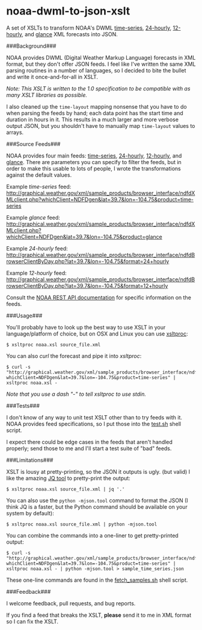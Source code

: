 noaa-dwml-to-json-xslt
======================

A set of XSLTs to transform NOAA's DWML [time-series](http://graphical.weather.gov/xml/DWMLgen/schema/latest_DWML.txt), [24-hourly](http://graphical.weather.gov/xml/DWMLgen/schema/latest_DWMLByDay24hr.txt), [12-hourly](http://graphical.weather.gov/xml/DWMLgen/schema/latest_DWMLByDay12hr.txt), and [glance](http://graphical.weather.gov/xml/DWMLgen/schema/latest_DWML_glance.txt) XML forecasts into JSON.

###Background###

NOAA provides DWML (Digital Weather Markup Language) forecasts in XML format, but they don't offer JSON feeds. I feel like I've written the same XML parsing routines in a number of languages, so I decided to bite the bullet and write it once-and-for-all in XSLT. 

*Note: This XSLT is written to the 1.0 specification to be compatible with as many XSLT libraries as possible.*

I also cleaned up the `time-layout` mapping nonsense that you have to do when parsing the feeds by hand; each data point has the start time and duration in hours in it. This results in a much larger and more verbose output JSON, but you shouldn't have to manually map `time-layout` values to arrays.

###Source Feeds###

NOAA provides four main feeds: [time-series](http://graphical.weather.gov/xml/DWMLgen/schema/latest_DWML.txt), [24-hourly](http://graphical.weather.gov/xml/DWMLgen/schema/latest_DWMLByDay24hr.txt), [12-hourly](http://graphical.weather.gov/xml/DWMLgen/schema/latest_DWMLByDay12hr.txt), and [glance](http://graphical.weather.gov/xml/DWMLgen/schema/latest_DWML_glance.txt). There are parameters you can specify to filter the feeds, but in order to make this usable to lots of people, I wrote the transformations against the default values.

Example *time-series* feed:
http://graphical.weather.gov/xml/sample_products/browser_interface/ndfdXMLclient.php?whichClient=NDFDgen&lat=39.7&lon=-104.75&product=time-series

Example *glance* feed:
http://graphical.weather.gov/xml/sample_products/browser_interface/ndfdXMLclient.php?whichClient=NDFDgen&lat=39.7&lon=-104.75&product=glance

Example *24-hourly* feed:
http://graphical.weather.gov/xml/sample_products/browser_interface/ndfdBrowserClientByDay.php?lat=39.7&lon=-104.75&format=24+hourly

Example *12-hourly* feed:
http://graphical.weather.gov/xml/sample_products/browser_interface/ndfdBrowserClientByDay.php?lat=39.7&lon=-104.75&format=12+hourly

Consult the [NOAA REST API documentation](http://graphical.weather.gov/xml/rest.php) for specific information on the feeds.

###Usage###

You'll probably have to look up the best way to use XSLT in your language/platform of choice, but on OSX and Linux you can use [xsltproc](http://xmlsoft.org/XSLT/xsltproc2.html):

    $ xsltproc noaa.xsl source_file.xml

You can also *curl* the forecast and pipe it into *xsltproc*:

    $ curl -s "http://graphical.weather.gov/xml/sample_products/browser_interface/ndfdXMLclient.php?whichClient=NDFDgen&lat=39.7&lon=-104.75&product=time-series" | xsltproc noaa.xsl -

*Note that you use a dash "-" to tell xsltproc to use stdin.*

###Tests###

I don't know of any way to unit test XSLT other than to try feeds with it. NOAA provides feed specifications, so I put those into the [test.sh](../master/test.sh) shell script.

I expect there could be edge cases in the feeds that aren't handled properly; send those to me and I'll start a test suite of "bad" feeds.

###Limitations###

XSLT is lousy at pretty-printing, so the JSON it outputs is ugly. (but valid) I like the amazing [JQ tool](https://github.com/stedolan/jq) to pretty-print the output:

    $ xsltproc noaa.xsl source_file.xml | jq '.'

You can also use the `python -mjson.tool` command to format the JSON (I think JQ is a faster, but the Python command should be available on your system by default):

    $ xsltproc noaa.xsl source_file.xml | python -mjson.tool

You can combine the commands into a one-liner to get pretty-printed output:

    $ curl -s "http://graphical.weather.gov/xml/sample_products/browser_interface/ndfdXMLclient.php?whichClient=NDFDgen&lat=39.7&lon=-104.75&product=time-series" | xsltproc noaa.xsl - | python -mjson.tool > sample_time_series.json

These one-line commands are found in the [fetch_samples.sh](../master/fetch_samples.sh) shell script.

###Feedback###

I welcome feedback, pull requests, and bug reports.

If you find a feed that breaks the XSLT, **please** send it to me in XML format so I can fix the XSLT.


